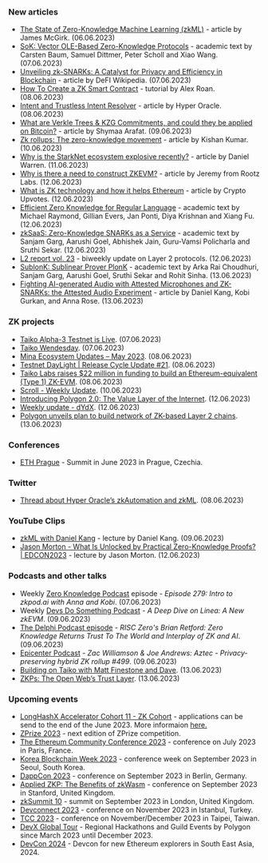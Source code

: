### New articles 
* [The State of Zero-Knowledge Machine Learning (zkML)](https://blog.spectral.finance/the-state-of-zero-knowledge-machine-learning-zkml/) - article by James McGirk. (06.06.2023)
* [SoK: Vector OLE-Based Zero-Knowledge Protocols](https://eprint.iacr.org/2023/857.pdf) - academic text by Carsten Baum, Samuel Dittmer, Peter Scholl and Xiao Wang. (07.06.2023)
* [Unveiling zk-SNARKs: A Catalyst for Privacy and Efficiency in Blockchain](https://medium.com/@92CLUB.ETH/unveiling-zk-snarks-a-catalyst-for-privacy-and-efficiency-in-blockchain-d9bd530711c2) - article by DeFI Wikipedia. (07.06.2023)
* [How To Create a ZK Smart Contract](https://betterprogramming.pub/how-to-create-a-zk-smart-contract-cd948a673749) - tutorial by Alex Roan. (08.06.2023)
* [Intent and Trustless Intent Resolver](https://mirror.xyz/hyperoracleblog.eth/R65-EL4k_BMWl_c1JO8Kgfk1P6jQhMkFsTEXjZuqXnU) - article by Hyper Oracle. (08.06.2023)
* [What are Verkle Trees & KZG Commitments, and could they be applied on Bitcoin?](https://medium.com/@shymaa.arafat/what-are-verkle-trees-kzg-commitments-and-could-they-be-applied-on-bitcoin-cbf4838d18ac) - article by Shymaa Arafat. (09.06.2023)
* [Zk rollups: The zero-knowledge movement](https://medium.com/coinmonks/zk-rollups-the-zero-knowledge-movement-669f77fbb4d2) - article by Kishan Kumar. (10.06.2023)
* [Why is the StarkNet ecosystem explosive recently?](https://cryptosaurus.tech/why-is-the-starknet-ecosystem-explosive-recently/) - article by Daniel Warren. (11.06.2023)
* [Why is there a need to construct ZKEVM?](https://rootzlab.medium.com/why-is-there-a-need-to-construct-zkevm-part-1-zk-circuit-compilation-eb578c4c9150) - article by Jeremy from Rootz Labs. (12.06.2023)
* [What is ZK technology and how it helps Ethereum](https://medium.com/@crypto_upvotes/what-is-zk-technology-and-how-it-helps-ethereum-de953974aa62) - article by Crypto Upvotes. (12.06.2023)
* [Efficient Zero Knowledge for Regular Language](https://eprint.iacr.org/2023/907.pdf) - academic text by Michael Raymond, Gillian Evers, Jan Ponti, Diya Krishnan and Xiang Fu. (12.06.2023)
* [zkSaaS: Zero-Knowledge SNARKs as a Service](https://eprint.iacr.org/2023/905.pdf) - academic text by Sanjam Garg, Aarushi Goel, Abhishek Jain, Guru-Vamsi Policharla and Sruthi Sekar. (12.06.2023)
* [L2 report vol. 23](https://medium.com/paradigm-research/l2-report-vol-23-a5df960d4bdb) - biweekly update on Layer 2 protocols. (12.06.2023)
* [SublonK: Sublinear Prover PlonK](https://eprint.iacr.org/2023/902.pdf) - academic text by Arka Rai Choudhuri, Sanjam Garg, Aarushi Goel, Sruthi Sekar and Rohit Sinha. (13.06.2023)
* [Fighting AI-generated Audio with Attested Microphones and ZK-SNARKs: the Attested Audio Experiment](https://medium.com/@danieldkang/fighting-ai-generated-audio-with-attested-microphones-and-zk-snarks-the-attested-audio-experiment-d6ea0fc296ac) - article by Daniel Kang, Kobi Gurkan, and Anna Rose. (13.06.2023)

### ZK projects
* [Taiko Alpha-3 Testnet is Live](https://taiko.mirror.xyz/wD7yN8Y5RttbP7kzdtX22GbMg6i18a-Xwet2sshpt48). (07.06.2023)
* [Taiko Wendesday](https://twitter.com/umededoteth/status/1666462624429801472). (07.06.2023)
* [Mina Ecosystem Updates – May 2023](https://minaprotocol.com/blog/mina-ecosystem-updates-may-2023). (08.06.2023)
* [Testnet DayLight | Release Cycle Update #21](https://dusk.network/news/testnet-daylight-release-cycle-update-21/). (08.06.2023)
* [Taiko Labs raises $22 million in funding to build an Ethereum-equivalent (Type 1) ZK-EVM](https://taiko.mirror.xyz/THTEOFtqE6pjDre5_Tzn04S0mjr7vCoMt5Y-uozfNv8). (08.06.2023)
* [Scroll - Weekly Update](https://twitter.com/Scroll_ZKP/status/1667305849897746433). (10.06.2023)
* [Introducing Polygon 2.0: The Value Layer of the Internet](https://polygon.technology/blog/introducing-polygon-2-0-the-value-layer-of-the-internet). (12.06.2023)
* [Weekly update - dYdX](https://twitter.com/dydxfoundation/status/1668281255245369344). (12.06.2023)
* [Polygon unveils plan to build network of ZK-based Layer 2 chains](https://www.theblock.co/post/234354/polygon-2-zk). (13.06.2023)

### Conferences
* [ETH Prague](https://ethprague.com/) - Summit in June 2023 in Prague, Czechia.

### Twitter
* [Thread about Hyper Oracle’s zkAutomation and zkML](https://twitter.com/HyperOracle/status/1666590674773483520). (08.06.2023)

### YouTube Clips
* [zkML with Daniel Kang](https://www.youtube.com/watch?v=3w7Ut_ks6GA) - lecture by Daniel Kang. (09.06.2023)
* [Jason Morton - What Is Unlocked by Practical Zero-Knowledge Proofs? | EDCON2023](https://www.youtube.com/watch?v=b8WwlHFBXfs) - lecture by Jason Morton. (12.06.2023) 

### Podcasts and other talks
* Weekly [Zero Knowledge Podcast](https://zeroknowledge.fm/279-2/) episode - *Episode 279: Intro to zkpod.ai with Anna and Kobi*. (07.06.2023) 
* Weekly [Devs Do Something Podcast](https://www.devsdosomething.fm/episodes/a-deep-dive-the-linea-zkevm) - *A Deep Dive on Linea: A New zkEVM*. (09.06.2023)
* [The Delphi Podcast episode](https://open.spotify.com/episode/11EKNiRkItMJbBEbM4XDwU?si=RGGhOu9JR3-LYcoPuxnCRA) - *RISC Zero's Brian Retford: Zero Knowledge Returns Trust To The World and Interplay of ZK and AI*. (09.06.2023)
* [Epicenter Podcast](https://www.youtube.com/watch?v=M8QSov6jz5A) - *Zac Williamson & Joe Andrews: Aztec - Privacy-preserving hybrid ZK rollup #499*. (09.06.2023)
* [Building on Taiko with Matt Finestone and Dave](https://twitter.com/LongHashX/status/1668407907241828353). (13.06.2023)
* [ZKPs: The Open Web’s Trust Layer](https://twitter.com/OVioHQ/status/1667922692849246209). (13.06.2023)

### Upcoming events
* [LongHashX Accelerator Cohort 11 - ZK Cohort](https://longhashventures.typeform.com/ZKCohort?typeform-source=t.co) - applications can be send to the end of the June 2023. More informaion [here.](https://www.longhash.vc/accelerator/zk-accelerator/)
* [ZPrize 2023](https://www.zprize.io/blog/announcing-zprize-2023) - next edition of ZPrize competition.
* [The Ethereum Community Conference 2023](https://www.ethcc.io/) - conference on July 2023 in Paris, France.
* [Korea Blockchain Week 2023](https://koreablockchainweek.com/) - conference week on September 2023 in Seoul, South Korea. 
* [DappCon 2023](https://www.dappcon.io/#about) - conference on September 2023 in Berlin, Germany.
* [Applied ZKP: The Benefits of zkWasm](https://law.stanford.edu/codex-the-stanford-center-for-legal-informatics/projects/zero-knowledge-cryptography/) - conference on September 2023 in Stanford, United Kingdom.
* [zkSummit 10](https://www.zksummit.com/) - summit on September 2023 in London, United Kingdom.
* [Devconnect 2023](https://devconnect.org/) - conference on November 2023 in Istanbul, Turkey.
* [TCC 2023](https://tcc.iacr.org/2023/) - conference on November/December 2023 in Taipei, Taiwan.
* [DevX Global Tour](https://polygon.technology/blog/polygon-labs-announces-devx-global-tour) - Regional Hackathons and Guild Events by Polygon since March 2023 until December 2023.
* [DevCon 2024](https://devcon.org/) - Devcon for new Ethereum explorers in South East Asia, 2024.
